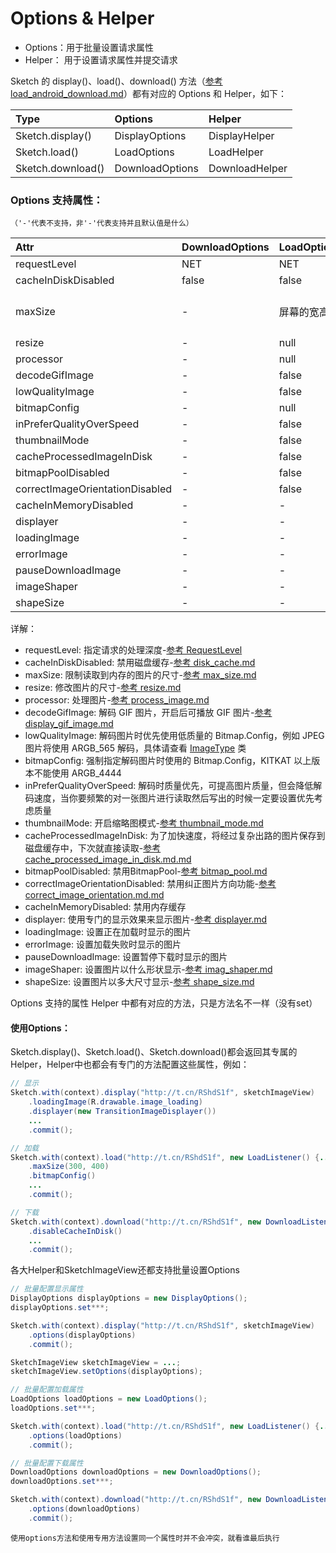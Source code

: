 # Options & Helper

* Options：用于批量设置请求属性
* Helper： 用于设置请求属性并提交请求

Sketch 的 display()、load()、download() 方法（[参考 load_android_download.md]）都有对应的 Options 和 Helper，如下：

|Type|Options|Helper|
|:---|:---|:---|
|Sketch.display()|DisplayOptions|DisplayHelper|
|Sketch.load()|LoadOptions|LoadHelper|
|Sketch.download()|DownloadOptions|DownloadHelper|

### Options 支持属性：

`（'-'代表不支持，非'-'代表支持并且默认值是什么）`

|Attr|DownloadOptions|LoadOptions|DisplayOptions|
|:---|:---|:---|:---|
|requestLevel|NET|NET|NET|
|cacheInDiskDisabled|false|false|false|
|maxSize|-|屏幕的宽高|优先考虑ImageView的layout_width和layout_height|
|resize|-|null|null|
|processor|-|null|null|
|decodeGifImage|-|false|false|
|lowQualityImage|-|false|false|
|bitmapConfig|-|null|null|
|inPreferQualityOverSpeed|-|false|false|
|thumbnailMode|-|false|false|
|cacheProcessedImageInDisk|-|false|false|
|bitmapPoolDisabled|-|false|false|
|correctImageOrientationDisabled|-|false|false|
|cacheInMemoryDisabled|-|-|false|
|displayer|-|-|DefaultImageDisplayer|
|loadingImage|-|-|null|
|errorImage|-|-|null|
|pauseDownloadImage|-|-|null|
|imageShaper|-|-|null|
|shapeSize|-|-|null|

详解：

* requestLevel: 指定请求的处理深度-[参考 RequestLevel]
* cacheInDiskDisabled: 禁用磁盘缓存-[参考 disk_cache.md]
* maxSize: 限制读取到内存的图片的尺寸-[参考 max_size.md]
* resize: 修改图片的尺寸-[参考 resize.md]
* processor: 处理图片-[参考 process_image.md]
* decodeGifImage: 解码 GIF 图片，开启后可播放 GIF 图片-[参考 display_gif_image.md]
* lowQualityImage: 解码图片时优先使用低质量的 Bitmap.Config，例如 JPEG 图片将使用 ARGB_565 解码，具体请查看 [ImageType] 类
* bitmapConfig: 强制指定解码图片时使用的 Bitmap.Config，KITKAT 以上版本不能使用 ARGB_4444
* inPreferQualityOverSpeed: 解码时质量优先，可提高图片质量，但会降低解码速度，当你要频繁的对一张图片进行读取然后写出的时候一定要设置优先考虑质量
* thumbnailMode: 开启缩略图模式-[参考 thumbnail_mode.md]
* cacheProcessedImageInDisk: 为了加快速度，将经过复杂出路的图片保存到磁盘缓存中，下次就直接读取-[参考 cache_processed_image_in_disk.md.md]
* bitmapPoolDisabled: 禁用BitmapPool-[参考 bitmap_pool.md]
* correctImageOrientationDisabled: 禁用纠正图片方向功能-[参考 correct_image_orientation.md.md]
* cacheInMemoryDisabled: 禁用内存缓存
* displayer: 使用专门的显示效果来显示图片-[参考 displayer.md]
* loadingImage: 设置正在加载时显示的图片
* errorImage: 设置加载失败时显示的图片
* pauseDownloadImage: 设置暂停下载时显示的图片
* imageShaper: 设置图片以什么形状显示-[参考 imag_shaper.md]
* shapeSize: 设置图片以多大尺寸显示-[参考 shape_size.md]

Options 支持的属性 Helper 中都有对应的方法，只是方法名不一样（没有set）

#### 使用Options：

Sketch.display()、Sketch.load()、Sketch.download()都会返回其专属的Helper，Helper中也都会有专门的方法配置这些属性，例如：

```java
// 显示
Sketch.with(context).display("http://t.cn/RShdS1f", sketchImageView)
	.loadingImage(R.drawable.image_loading)
	.displayer(new TransitionImageDisplayer())
	...
	.commit();

// 加载
Sketch.with(context).load("http://t.cn/RShdS1f", new LoadListener() {...})
	.maxSize(300, 400)
	.bitmapConfig()
	...
	.commit();

// 下载
Sketch.with(context).download("http://t.cn/RShdS1f", new DownloadListener(){...})
	.disableCacheInDisk()
	...
	.commit();
```

各大Helper和SketchImageView还都支持批量设置Options

```java
// 批量配置显示属性
DisplayOptions displayOptions = new DisplayOptions();
displayOptions.set***;

Sketch.with(context).display("http://t.cn/RShdS1f", sketchImageView)
	.options(displayOptions)
	.commit();

SketchImageView sketchImageView = ...;
sketchImageView.setOptions(displayOptions);

// 批量配置加载属性
LoadOptions loadOptions = new LoadOptions();
loadOptions.set***;

Sketch.with(context).load("http://t.cn/RShdS1f", new LoadListener() {...})
	.options(loadOptions)
	.commit();

// 批量配置下载属性
DownloadOptions downloadOptions = new DownloadOptions();
downloadOptions.set***;

Sketch.with(context).download("http://t.cn/RShdS1f", new DownloadListener(){...})
	.options(downloadOptions)
	.commit();
```

``使用options方法和使用专用方法设置同一个属性时并不会冲突，就看谁最后执行``

[参考 RequestLevel]: ../../sketch/src/main/java/com/xiaopan/sketch/request/RequestLevel.java
[参考 load_android_download.md]: load_android_download.md
[参考 disk_cache.md]: disk_cache.md
[参考 thumbnail_mode.md]: thumbnail_mode.md
[ImageType]: ../../sketch/src/main/java/com/xiaopan/sketch/decode/ImageType.java
[参考 max_size.md]: max_size.md
[参考 resize.md]: resize.md
[参考 process_image.md]: process_image.md
[参考 display_gif_image.md]: display_gif_image.md
[参考 cache_processed_image_in_disk.md.md]: cache_processed_image_in_disk.md.md
[参考 bitmap_pool.md]: bitmap_pool.md
[参考 correct_image_orientation.md.md]: correct_image_orientation.md.md
[参考 displayer.md]: displayer.md
[参考 imag_shaper.md]: imag_shaper.md
[参考 shape_size.md]: shape_size.md

